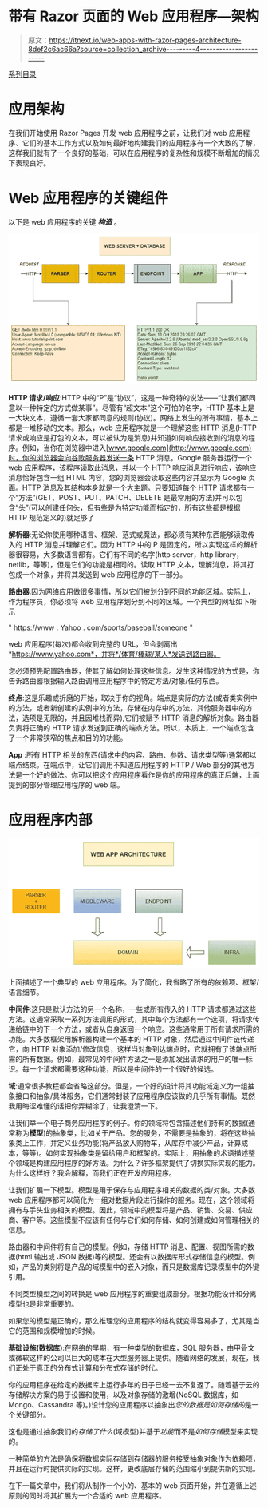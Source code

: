 # 带有 Razor 页面的 Web 应用程序—架构

> 原文：<https://itnext.io/web-apps-with-razor-pages-architecture-8def2c6ac66a?source=collection_archive---------4----------------------->

[系列目录](https://medium.com/@kumar_vvr/web-apps-with-razor-pages-f0d3f92a0573)

# **应用架构**

在我们开始使用 Razor Pages 开发 web 应用程序之前，让我们对 web 应用程序、它们的基本工作方式以及如何最好地构建我们的应用程序有一个大致的了解，这样我们就有了一个良好的基础，可以在应用程序的复杂性和规模不断增加的情况下表现良好。

# Web 应用程序的关键组件

以下是 web 应用程序的关键 ***构造*** 。

![](img/5e271965e6c7299e6b057cab2f60a286.png)

**HTTP 请求/响应**:HTTP 中的“P”是“协议”，这是一种奇特的说法——“让我们都同意以一种特定的方式做某事”。尽管有“超文本”这个可怕的名字，HTTP 基本上是一大块文本，遵循一套大家都同意的规则(协议)。网络上发生的所有事情，基本上都是一堆移动的文本。那么，web 应用程序就是一个理解这些 HTTP 消息(HTTP 请求或响应是打包的文本，可以被认为是消息)并知道如何响应接收到的消息的程序。例如，当你在浏览器中进入[www.google.com](http://www.google.com)时，你的浏览器会向谷歌服务器发送一条 HTTP 消息。Google 服务器运行一个 web 应用程序，该程序读取此消息，并以一个 HTTP 响应消息进行响应，该响应消息恰好包含一组 HTML 内容，您的浏览器会读取这些内容并显示为 Google 页面。HTTP 消息及其结构本身就是一个大主题。只要知道每个 HTTP 请求都有一个“方法”(GET、POST、PUT、PATCH、DELETE 是最常用的方法)并可以包含“头”(可以创建任何头，但有些是为特定功能而指定的，所有这些都是根据 HTTP 规范定义的)就足够了

**解析器**:无论你使用哪种语言、框架、范式或魔法，都必须有某种东西能够读取传入的 HTTP 消息并理解它们。因为 HTTP 中的 P 是固定的，所以实现这样的解析器很容易，大多数语言都有。它们有不同的名字(http server，http library，netlib，等等)，但是它们的功能是相同的。读取 HTTP 文本，理解消息，将其打包成一个对象，并将其发送到 web 应用程序的下一部分。

**路由器**:因为网络应用做很多事情，所以它们被划分到不同的功能区域。实际上，作为程序员，你必须将 web 应用程序划分到不同的区域。一个典型的网址如下所示

" https://www . Yahoo . com/sports/baseball/someone "

web 应用程序(每次)都会收到完整的 URL，但会剥离出*https://www.yahoo.com*，并将*/体育/棒球/某人*发送到路由器。

您必须预先配置路由器，使其了解如何处理这些信息。发生这种情况的方式是，你告诉路由器根据输入路由调用应用程序中的特定方法/对象/任何东西。

**终点**:这是乐趣或折磨的开始，取决于你的视角。端点是实际的方法(或者类实例中的方法，或者新创建的实例中的方法，存储在内存中的方法，其他服务器中的方法，选项是无限的，并且因堆栈而异),它们被赋予 HTTP 消息的解析对象。路由器负责将正确的 HTTP 请求发送到正确的端点方法。所以，本质上，一个端点包含了一个非常狭窄的焦点和目的的功能。

**App** :所有 HTTP 相关的东西(请求中的内容、路由、参数、请求类型等)通常都以端点结束。在端点中，让它们调用不知道应用程序的 HTTP / Web 部分的其他方法是一个好的做法。你可以把这个应用程序看作是你的应用程序的真正后端，上面提到的部分管理应用程序的 web 端。

# 应用程序内部

![](img/5d9ac849326c815248b7dfbb69481136.png)

上面描述了一个典型的 web 应用程序。为了简化，我省略了所有的依赖项、框架/语言细节。

**中间件**:这只是默认方法的另一个名称，一些或所有传入的 HTTP 请求都通过这些方法。这通常采取一系列方法调用的形式，其中每个方法都有一个选项，将请求传递给链中的下一个方法，或者从自身返回一个响应。这些通常用于所有请求所需的功能。大多数框架用解析器构建一个基本的 HTTP 对象，然后通过中间件链传递它，向 HTTP 对象添加/修改信息，这样当对象到达端点时，它就拥有了该端点所需的所有数据。例如，最常见的中间件方法之一是添加发出请求的用户的唯一标识。每一个请求都需要这种功能，所以是中间件的一个很好的候选。

**域**:通常很多教程都会省略这部分。但是，一个好的设计将其功能域定义为一组抽象接口和抽象/具体服务，它们通常封装了应用程序应该做的几乎所有事情。既然我用晦涩难懂的话把你弄糊涂了，让我澄清一下。

让我们举一个电子商务应用程序的例子。你的领域将包含描述他们持有的数据(通常称为**模型**)的抽象类，比如关于产品。您的服务，不需要是抽象的，将在这些抽象类上工作，并定义业务功能(将产品放入购物车，从库存中减少产品，计算成本，等等)。如何实现抽象类是留给用户和框架的。实际上，用抽象的术语描述整个领域是构建应用程序的好方法。为什么？许多框架提供了切换实际实现的能力。为什么这样好？我会解释，而我们正在开发应用程序。

让我们扩展一下模型。模型是用于保存与应用程序相关的数据的类/对象。大多数 web 应用程序都可以简化为一组对数据片段进行操作的服务。现在，这个领域将拥有与手头业务相关的模型。因此，领域中的模型将是产品、销售、交易、供应商、客户等。这些模型不应该有任何与它们如何存储、如何创建或如何管理相关的信息。

路由器和中间件将有自己的模型。例如，存储 HTTP 消息、配置、视图所需的数据(html 输出或 JSON 数据)等的模型。还会有以数据库形式存储信息的模型。例如，产品的类别将是产品的域模型中的嵌入对象，而只是数据库记录模型中的外键引用。

不同类型模型之间的转换是 web 应用程序的重要组成部分。根据功能设计和分离模型也是非常重要的。

如果您的模型是正确的，那么推理您的应用程序的结构就变得容易多了，尤其是当它的范围和规模增加的时候。

**基础设施(数据库)**:在网络的早期，有一种类型的数据库，SQL 服务器，由甲骨文或微软这样的公司以巨大的成本在大型服务器上提供。随着网络的发展，现在，我们正处于真正的分布式计算和分布式存储的时代。

你的应用程序在给定的数据库上运行多年的日子已经一去不复返了。随着基于云的存储解决方案的易于设置和使用，以及对象存储的激增(NoSQL 数据库，如 Mongo、Cassandra 等)。)设计您的应用程序以抽象出*您的数据是如何存储的*是一个关键部分。

这也是通过抽象我们的*存储了什么*(域模型)并基于*功能*而不是*如何存储*模型来实现的。

一种简单的方法是确保将数据实际存储到存储器的服务接受抽象对象作为依赖项，并且在运行时提供实际的实现。这样，更改底层存储的范围缩小到提供新的实现。

在下一篇文章中，我们将从制作一个小的、基本的 web 页面开始，并在遵循上述原则的同时将其扩展为一个合适的 web 应用程序。